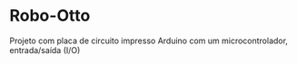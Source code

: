# Robo-Otto
Projeto com placa de circuito impresso Arduino com um microcontrolador, entrada/saída (I/O)
